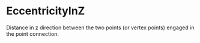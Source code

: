 EccentricityInZ
===========

Distance in z direction between the two points (or vertex points) engaged in the point connection.
